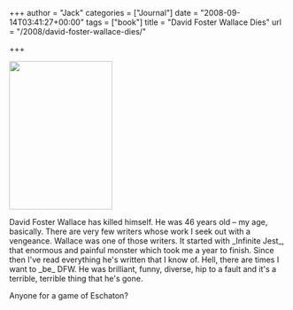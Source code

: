 +++
author = "Jack"
categories = ["Journal"]
date = "2008-09-14T03:41:27+00:00"
tags = ["book"]
title = "David Foster Wallace Dies"
url = "/2008/david-foster-wallace-dies/"

+++

[<img src="/files//david_foster_wallace.jpg" alt="" title="david_foster_wallace" width="186" height="268" class="alignleft size-full wp-image-2676" />][1]

<span class="drop_cap">D</span>avid Foster Wallace has killed himself. He was 46 years old &#8211; my age, basically. There are very few writers whose work I seek out with a vengeance. Wallace was one of those writers. It started with \_Infinite Jest\_, that enormous and painful monster which took me a year to finish. Since then I've read everything he's written that I know of. Hell, there are times I want to \_be\_ DFW. He was brilliant, funny, diverse, hip to a fault and it's a terrible, terrible thing that he's gone.

Anyone for a game of Eschaton?

 [1]: /files//david_foster_wallace.jpg